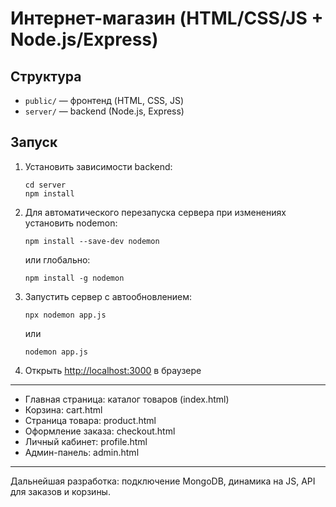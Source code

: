 # Интернет-магазин (HTML/CSS/JS + Node.js/Express)

## Структура

- `public/` — фронтенд (HTML, CSS, JS)
- `server/` — backend (Node.js, Express)

## Запуск

1. Установить зависимости backend:
   ```
   cd server
   npm install
   ```
2. Для автоматического перезапуска сервера при изменениях установить nodemon:
   ```
   npm install --save-dev nodemon
   ```
   или глобально:
   ```
   npm install -g nodemon
   ```
3. Запустить сервер с автообновлением:
   ```
   npx nodemon app.js
   ```
   или
   ```
   nodemon app.js
   ```
4. Открыть [http://localhost:3000](http://localhost:3000) в браузере

---

- Главная страница: каталог товаров (index.html)
- Корзина: cart.html
- Страница товара: product.html
- Оформление заказа: checkout.html
- Личный кабинет: profile.html
- Админ-панель: admin.html

---

Дальнейшая разработка: подключение MongoDB, динамика на JS, API для заказов и корзины. 
